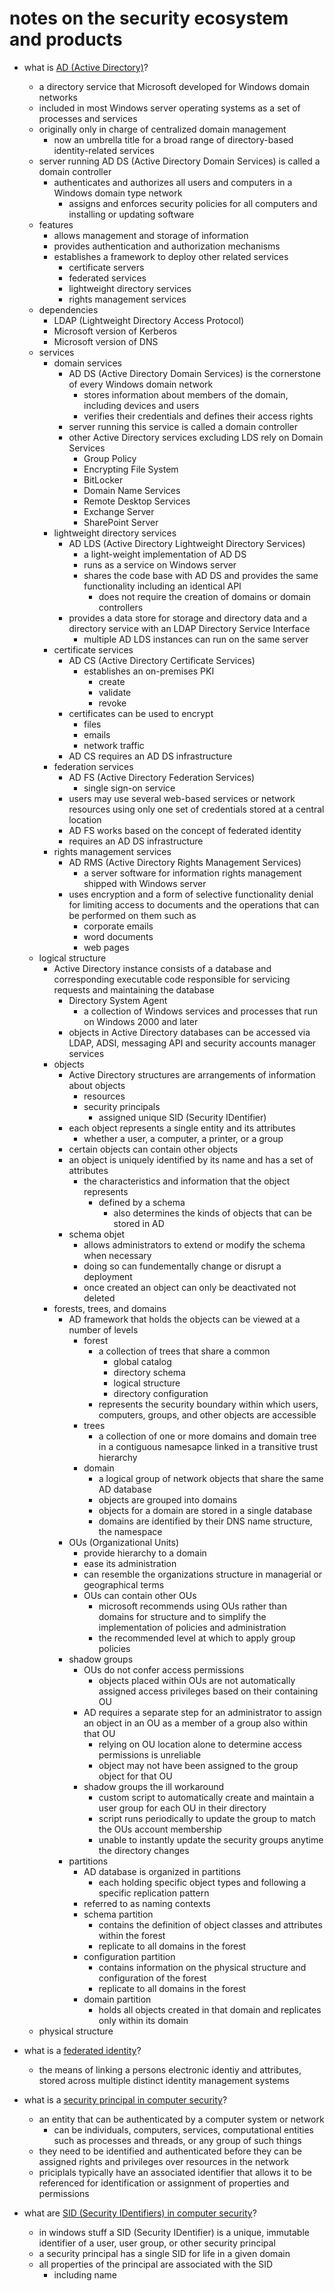 # notes on the security ecosystem and products

* what is [AD (Active Directory)](https://en.wikipedia.org/wiki/Active_Directory)?
	* a directory service that Microsoft developed for Windows domain networks
	* included in most Windows server operating systems as a set of processes and services
	* originally only in charge of centralized domain management
		* now an umbrella title for a broad range of directory-based identity-related services
	* server running AD DS (Active Directory Domain Services) is called a domain controller
		* authenticates and authorizes all users and computers in a Windows domain type network
			* assigns and enforces security policies for all computers and installing or updating software
	* features
		* allows management and storage of information
		* provides authentication and authorization mechanisms
		* establishes a framework to deploy other related services
			* certificate servers
			* federated services
			* lightweight directory services
			* rights management services
	* dependencies
		* LDAP (Lightweight Directory Access Protocol)
		* Microsoft version of Kerberos
		* Microsoft version of DNS
	* services
		* domain services
			* AD DS (Active Directory Domain Services) is the cornerstone of every Windows domain network
				* stores information about members of the domain, including devices and users
				* verifies their credentials and defines their access rights
			* server running this service is called a domain controller
			* other Active Directory services excluding LDS rely on Domain Services
				* Group Policy
				* Encrypting File System
				* BitLocker
				* Domain Name Services
				* Remote Desktop Services
				* Exchange Server
				* SharePoint Server
		* lightweight directory services
			* AD LDS (Active Directory Lightweight Directory Services)
				* a light-weight implementation of AD DS
				* runs as a service on Windows server
				* shares the code base with AD DS and provides the same functionality including an identical API
					* does not require the creation of domains or domain controllers
			* provides a data store for storage and directory data and a directory service with an LDAP Directory Service Interface
				* multiple AD LDS instances can run on the same server
		* certificate services
			* AD CS (Active Directory Certificate Services)
				* establishes an on-premises PKI
					* create
					* validate
					* revoke 
			* certificates can be used to encrypt
				* files
				* emails
				* network traffic
			* AD CS requires an AD DS infrastructure
		* federation services
			* AD FS (Active Directory Federation Services)
				* single sign-on service
			* users may use several web-based services or network resources using only one set of credentials stored at a central location
			* AD FS works based on the concept of federated identity
			* requires an AD DS infrastructure
		* rights management services
			* AD RMS (Active Directory Rights Management Services)
				* a server software for information rights management shipped with Windows server
			* uses encryption and a form of selective functionality denial for limiting access to documents and the operations that can be performed on them such as 
				* corporate emails
				* word documents
				* web pages
	* logical structure
		* Active Directory instance consists of a database and corresponding executable code responsible for servicing requests and maintaining the database
			* Directory System Agent
				* a collection of Windows services and processes that run on Windows 2000 and later
			* objects in Active Directory databases can be accessed via LDAP, ADSI, messaging API and security accounts manager services
		* objects
			* Active Directory structures are arrangements of information about objects
				* resources
				* security principals
					* assigned unique SID (Security IDentifier)
			* each object represents a single entity and its attributes
				* whether a user, a computer, a printer, or a group
			* certain objects can contain other objects
			* an object is uniquely identified by  its name and has a set of attributes
				* the characteristics and information that the object represents
					* defined by a schema
						* also determines the kinds of objects that can be stored in AD
			* schema objet
				* allows administrators to extend or modify the schema when necessary
				* doing so can fundementally change or disrupt a deployment
				* once created an object can only be deactivated not deleted
		* forests, trees, and domains
			* AD framework that holds the objects can be viewed at a number of levels
				* forest
					* a collection of trees that share a common 
						* global catalog
						* directory schema
						* logical structure
						* directory configuration
					* represents the security boundary within which users, computers, groups, and other objects are accessible
				* trees
					* a collection of one or more domains and domain tree in a contiguous namesapce linked in a transitive trust hierarchy
				* domain
					* a logical group of network objects that share the same AD database
					* objects are grouped into domains
					* objects for a domain are stored in a single database
					* domains are identified by their DNS name structure, the namespace
			* OUs (Organizational Units)
				* provide hierarchy to a domain
				* ease its administration
				* can resemble the organizations structure in managerial or geographical terms
				* OUs can contain other OUs
					* microsoft recommends using OUs rather than domains for structure and to simplify the implementation of policies and administration
					* the recommended level at which to apply group policies 
			* shadow groups
				* OUs do not confer access permissions 
					* objects placed within OUs are not automatically assigned access privileges based on their containing OU
				* AD requires a separate step for an administrator to assign an object in an OU as a member of a group also within that OU
					* relying on OU location alone to determine access permissions is unreliable
					* object may not have been assigned to the group object for that OU
				* shadow groups the ill workaround
					* custom script to automatically create and maintain a user group for each OU in their directory
					* script runs periodically to update the group to match the OUs account membership
					* unable to instantly update the security groups anytime the directory changes 
			* partitions
				* AD database is organized in partitions
					* each holding specific object types and following a specific replication pattern
				* referred to as naming contexts
				* schema partition
					* contains the definition of object classes and attributes within the forest 
					* replicate to all domains in the forest
				* configuration partition
					* contains information on the physical structure and configuration of the forest
					* replicate to all domains in the forest
				* domain partition
					* holds all objects created in that domain and replicates only within its domain
	* physical structure
				
				
				








































* what is a [federated identity](https://en.wikipedia.org/wiki/Federated_identity)?
	* the means of linking a persons electronic identiy and attributes, stored across multiple distinct identity management systems

* what is a [security principal in computer security](https://en.wikipedia.org/wiki/Principal_(computer_security))?
	* an entity that can be authenticated by a computer system or network
		* can be individuals, computers, services, computational entities such as processes and threads, or any group of such things
	* they need to be identified and authenticated before they can be assigned rights and privileges over resources in the network
	* priciplals typically have an associated identifier that allows it to be referenced for identification or assignment of properties and permissions

* what are [SID (Security IDentifiers) in computer security](https://en.wikipedia.org/wiki/Security_Identifier)?
	* in windows stuff a SID (Security IDentifier) is a unique, immutable identifier of a user, user group, or other security principal
	* a security principal has a single SID for life in a given domain
	* all properties of the principal are associated with the SID
		* including name





